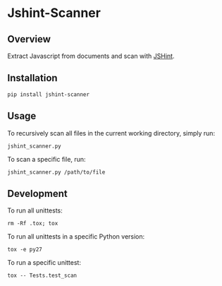 Jshint-Scanner 
=============================================================================

Overview
--------

Extract Javascript from documents and scan with [JSHint](http://jshint.com/).

Installation
------------

    pip install jshint-scanner

Usage
-----

To recursively scan all files in the current working directory, simply run:

    jshint_scanner.py

To scan a specific file, run:

    jshint_scanner.py /path/to/file

Development
-----------

To run all unittests:

    rm -Rf .tox; tox

To run all unittests in a specific Python version:

    tox -e py27
    
To run a specific unittest:

    tox -- Tests.test_scan
